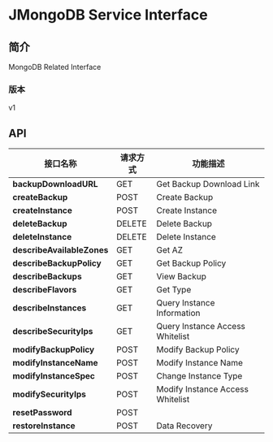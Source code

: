 # JMongoDB Service Interface


## 简介
MongoDB Related Interface


### 版本
v1


## API
|接口名称|请求方式|功能描述|
|---|---|---|
|**backupDownloadURL**|GET|Get Backup Download Link|
|**createBackup**|POST|Create Backup|
|**createInstance**|POST|Create Instance|
|**deleteBackup**|DELETE|Delete Backup|
|**deleteInstance**|DELETE|Delete Instance|
|**describeAvailableZones**|GET|Get AZ|
|**describeBackupPolicy**|GET|Get Backup Policy|
|**describeBackups**|GET|View Backup|
|**describeFlavors**|GET|Get Type|
|**describeInstances**|GET|Query Instance Information|
|**describeSecurityIps**|GET|Query Instance Access Whitelist|
|**modifyBackupPolicy**|POST|Modify Backup Policy|
|**modifyInstanceName**|POST|Modify Instance Name|
|**modifyInstanceSpec**|POST|Change Instance Type|
|**modifySecurityIps**|POST|Modify Instance Access Whitelist|
|**resetPassword**|POST||
|**restoreInstance**|POST|Data Recovery|
